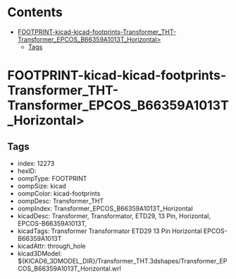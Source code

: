 



Contents
========

* [FOOTPRINT-kicad-kicad-footprints-Transformer_THT-Transformer_EPCOS_B66359A1013T_Horizontal>](#footprint-kicad-kicad-footprints-transformer_tht-transformer_epcos_b66359a1013t_horizontal)
	* [Tags](#tags)

# FOOTPRINT-kicad-kicad-footprints-Transformer_THT-Transformer_EPCOS_B66359A1013T_Horizontal>

## Tags

- index: 12273
- hexID: 
- oompType: FOOTPRINT
- oompSize: kicad
- oompColor: kicad-footprints
- oompDesc: Transformer_THT
- oompIndex: Transformer_EPCOS_B66359A1013T_Horizontal
- kicadDesc: Transformer, Transformator, ETD29, 13 Pin, Horizontal, EPCOS-B66359A1013T,
- kicadTags: Transformer Transformator ETD29 13 Pin Horizontal EPCOS-B66359A1013T
- kicadAttr: through_hole
- kicad3DModel: ${KICAD6_3DMODEL_DIR}/Transformer_THT.3dshapes/Transformer_EPCOS_B66359A1013T_Horizontal.wrl

